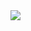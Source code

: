 <img src ="https://user-images.githubusercontent.com/80810148/234267571-1bc1bf2b-2d91-427f-b1c0-1519f53a76b8.png">
